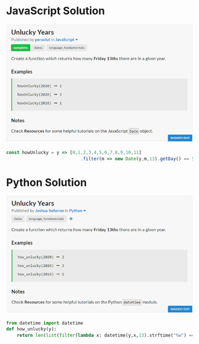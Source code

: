 # JavaScript Solution
![JavaScript Question](JavaScript.PNG)
```javascript
const howUnlucky = y => [0,1,2,3,4,5,6,7,8,9,10,11]
							.filter(m => new Date(y,m,13).getDay() == 5).length;
```
# Python Solution
![Python Question](Python.PNG)
```python
from datetime import datetime
def how_unlucky(y):
	return len(list(filter(lambda x: datetime(y,x,13).strftime("%w") == "5",range(1, 13))))
```